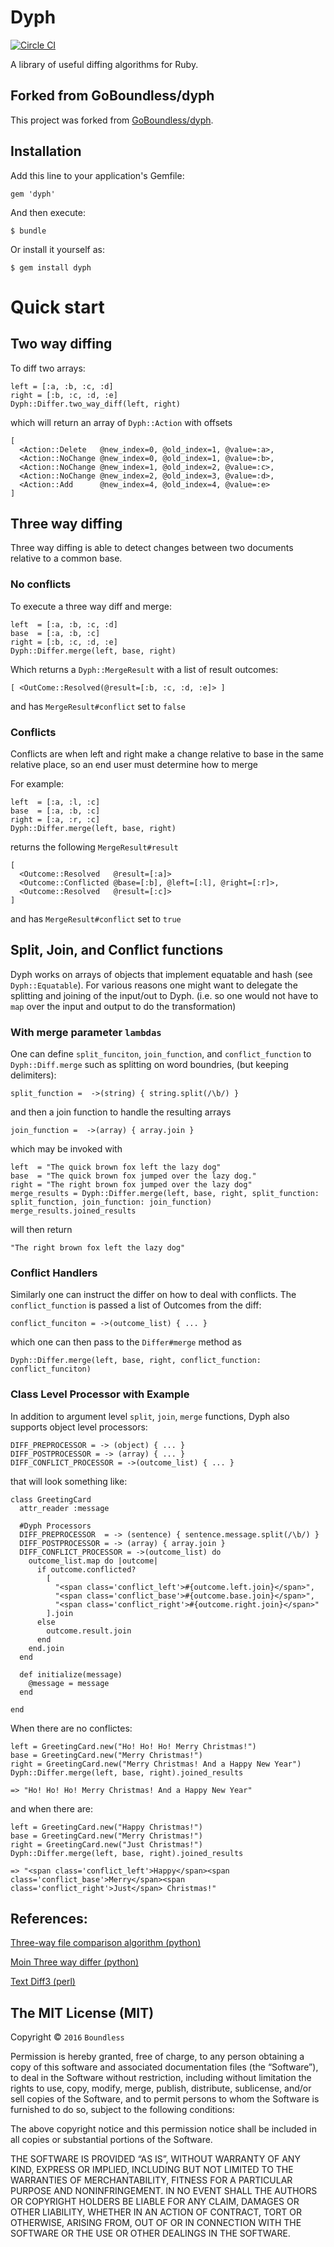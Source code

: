Dyph
=====
[![Circle CI](https://circleci.com/gh/KevinMookOrg/dyph.svg?style=shield)](https://circleci.com/gh/KevinMookOrg/dyph)

A library of useful diffing algorithms for Ruby.

## Forked from GoBoundless/dyph
This project was forked from [GoBoundless/dyph](https://github.com/GoBoundless/dyph).

## Installation

Add this line to your application's Gemfile:

    gem 'dyph'

And then execute:

    $ bundle

Or install it yourself as:

    $ gem install dyph

# Quick start
## Two way diffing
To diff two arrays:

    left = [:a, :b, :c, :d]
    right = [:b, :c, :d, :e]
    Dyph::Differ.two_way_diff(left, right)

which will return an array of `Dyph::Action` with offsets

    [
      <Action::Delete   @new_index=0, @old_index=1, @value=:a>,
      <Action::NoChange @new_index=0, @old_index=1, @value=:b>,
      <Action::NoChange @new_index=1, @old_index=2, @value=:c>,
      <Action::NoChange @new_index=2, @old_index=3, @value=:d>,
      <Action::Add      @new_index=4, @old_index=4, @value=:e>
    ]

## Three way diffing
Three way diffing is able to detect changes between two documents relative to a common base.

### No conflicts
To execute a three way diff and merge:

    left  = [:a, :b, :c, :d]
    base  = [:a, :b, :c]
    right = [:b, :c, :d, :e]
    Dyph::Differ.merge(left, base, right)

Which returns a `Dyph::MergeResult` with a list of result outcomes:

    [ <OutCome::Resolved(@result=[:b, :c, :d, :e]> ]

and has `MergeResult#conflict` set to `false`
### Conflicts

Conflicts are when left and right make a change relative to base in the same relative place, so an end user must determine how to merge

For example:

    left  = [:a, :l, :c]
    base  = [:a, :b, :c]
    right = [:a, :r, :c]
    Dyph::Differ.merge(left, base, right)

returns the following `MergeResult#result`

    [
      <Outcome::Resolved   @result=[:a]>
      <Outcome::Conflicted @base=[:b], @left=[:l], @right=[:r]>,
      <Outcome::Resolved   @result=[:c]>
    ]

and has `MergeResult#conflict` set to `true`

## Split, Join, and Conflict functions
Dyph works on arrays of objects that implement equatable and hash (see `Dyph::Equatable`). For various reasons one might want to delegate the splitting and joining of the input/out to Dyph. (i.e. so one would not have to `map` over the input and output to do the transformation)

### With merge parameter `lambdas`
One can define `split_funciton`, `join_function`, and `conflict_function` to `Dyph::Diff.merge` such as splitting on word boundries, (but keeping delimiters):

    split_function =  ->(string) { string.split(/\b/) }

and then a join function to handle the resulting arrays

    join_function =  ->(array) { array.join }

which may be invoked with

    left  = "The quick brown fox left the lazy dog"
    base  = "The quick brown fox jumped over the lazy dog."
    right = "The right brown fox jumped over the lazy dog"
    merge_results = Dyph::Differ.merge(left, base, right, split_function: split_function, join_function: join_function)
    merge_results.joined_results
will then return

    "The right brown fox left the lazy dog"

### Conflict Handlers
Similarly one can instruct the differ on how to deal with conflicts. The `conflict_function` is passed a list of Outcomes from the diff:

    conflict_funciton = ->(outcome_list) { ... }

which one can then pass to the `Differ#merge` method as

    Dyph::Differ.merge(left, base, right, conflict_function: conflict_funciton)

### Class Level Processor with Example
In addition to argument level `split`, `join`, `merge` functions, Dyph also supports object level processors:

    DIFF_PREPROCESSOR = -> (object) { ... }
    DIFF_POSTPROCESSOR = -> (array) { ... }
    DIFF_CONFLICT_PROCESSOR = ->(outcome_list) { ... }

that will look something like:

    class GreetingCard
      attr_reader :message

      #Dyph Processors
      DIFF_PREPROCESSOR  = -> (sentence) { sentence.message.split(/\b/) }
      DIFF_POSTPROCESSOR = -> (array) { array.join }
      DIFF_CONFLICT_PROCESSOR = ->(outcome_list) do
        outcome_list.map do |outcome|
          if outcome.conflicted?
            [
              "<span class='conflict_left'>#{outcome.left.join}</span>",
              "<span class='conflict_base'>#{outcome.base.join}</span>",
              "<span class='conflict_right'>#{outcome.right.join}</span>"
            ].join
          else
            outcome.result.join
          end
        end.join
      end

      def initialize(message)
        @message = message
      end

    end

When there are no conflictes:

    left = GreetingCard.new("Ho! Ho! Ho! Merry Christmas!")
    base = GreetingCard.new("Merry Christmas!")
    right = GreetingCard.new("Merry Christmas! And a Happy New Year")
    Dyph::Differ.merge(left, base, right).joined_results

    => "Ho! Ho! Ho! Merry Christmas! And a Happy New Year"

and when there are:

    left = GreetingCard.new("Happy Christmas!")
    base = GreetingCard.new("Merry Christmas!")
    right = GreetingCard.new("Just Christmas!")
    Dyph::Differ.merge(left, base, right).joined_results

    => "<span class='conflict_left'>Happy</span><span class='conflict_base'>Merry</span><span class='conflict_right'>Just</span> Christmas!"


## References:
[Three-way file comparison algorithm (python)](https://www.cbica.upenn.edu/sbia/software/basis/apidoc/v1.2/diff3_8py_source.html)

[Moin Three way differ (python)](http://hg.moinmo.in/moin/2.0/file/4a997d9f5e26/MoinMoin/util/diff3.py)

[Text Diff3 (perl)](http://search.cpan.org/~tociyuki/Text-Diff3-0.10/lib/Text/Diff3.pm)


## The MIT License (MIT)

Copyright © `2016` `Boundless`

Permission is hereby granted, free of charge, to any person
obtaining a copy of this software and associated documentation
files (the “Software”), to deal in the Software without
restriction, including without limitation the rights to use,
copy, modify, merge, publish, distribute, sublicense, and/or sell
copies of the Software, and to permit persons to whom the
Software is furnished to do so, subject to the following
conditions:

The above copyright notice and this permission notice shall be
included in all copies or substantial portions of the Software.

THE SOFTWARE IS PROVIDED “AS IS”, WITHOUT WARRANTY OF ANY KIND,
EXPRESS OR IMPLIED, INCLUDING BUT NOT LIMITED TO THE WARRANTIES
OF MERCHANTABILITY, FITNESS FOR A PARTICULAR PURPOSE AND
NONINFRINGEMENT. IN NO EVENT SHALL THE AUTHORS OR COPYRIGHT
HOLDERS BE LIABLE FOR ANY CLAIM, DAMAGES OR OTHER LIABILITY,
WHETHER IN AN ACTION OF CONTRACT, TORT OR OTHERWISE, ARISING
FROM, OUT OF OR IN CONNECTION WITH THE SOFTWARE OR THE USE OR
OTHER DEALINGS IN THE SOFTWARE.


